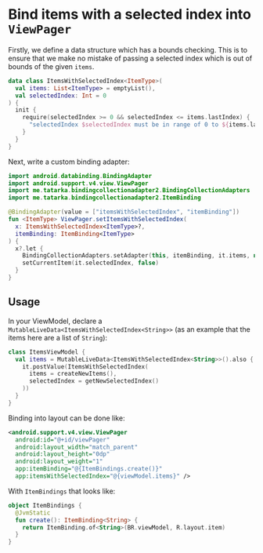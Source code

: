 # Bind items with a selected index into `ViewPager`

Firstly, we define a data structure which has a bounds checking. This is to ensure that we make no mistake of passing a selected index which is out of bounds of the given `items`.

```kotlin
data class ItemsWithSelectedIndex<ItemType>(
  val items: List<ItemType> = emptyList(),
  val selectedIndex: Int = 0
) {
  init {
    require(selectedIndex >= 0 && selectedIndex <= items.lastIndex) {
      "selectedIndex $selectedIndex must be in range of 0 to ${items.lastIndex}"
    }
  }
}
```

Next, write a custom binding adapter:

```kotlin
import android.databinding.BindingAdapter
import android.support.v4.view.ViewPager
import me.tatarka.bindingcollectionadapter2.BindingCollectionAdapters
import me.tatarka.bindingcollectionadapter2.ItemBinding

@BindingAdapter(value = ["itemsWithSelectedIndex", "itemBinding"])
fun <ItemType> ViewPager.setItemsWithSelectedIndex(
  x: ItemsWithSelectedIndex<ItemType>?,
  itemBinding: ItemBinding<ItemType>
) {
  x?.let {
    BindingCollectionAdapters.setAdapter(this, itemBinding, it.items, null, null)
    setCurrentItem(it.selectedIndex, false)
  }
}
```

## Usage

In your ViewModel, declare a `MutableLiveData<ItemsWithSelectedIndex<String>>` (as an example that the items here are a list of `String`):

```kotlin
class ItemsViewModel {
  val items = MutableLiveData<ItemsWithSelectedIndex<String>>().also {
    it.postValue(ItemsWithSelectedIndex(
      items = createNewItems(),
      selectedIndex = getNewSelectedIndex()
    ))
  }
}
```

Binding into layout can be done like:

```xml
<android.support.v4.view.ViewPager
  android:id="@+id/viewPager"
  android:layout_width="match_parent"
  android:layout_height="0dp"
  android:layout_weight="1"
  app:itemBinding="@{ItemBindings.create()}"
  app:itemsWithSelectedIndex="@{viewModel.items}" />
```

With `ItemBindings` that looks like:

```kotlin
object ItemBindings {
  @JvmStatic
  fun create(): ItemBinding<String> {
    return ItemBinding.of<String>(BR.viewModel, R.layout.item)
  }
}
```